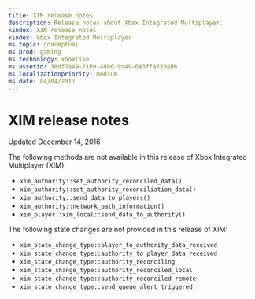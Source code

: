 ```yaml
---
title: XIM release notes
description: Release notes about Xbox Integrated Multiplayer.
kindex: XIM release notes
kindex: Xbox Integrated Multiplayer
ms.topic: conceptual
ms.prod: gaming
ms.technology: xboxlive
ms.assetid: 38df7a49-71b9-4d86-9c49-683ffa7308d6
ms.localizationpriority: medium
ms.date: 04/04/2017
---
```


# XIM release notes

Updated December 14, 2016

The following methods are not available in this release of Xbox Integrated Multiplayer (XIM):

-    `xim_authority::set_authority_reconciled_data()`
-    `xim_authority::set_authority_reconciliation_data()`
-    `xim_authority::send_data_to_players()`
-    `xim_authority::network_path_information()`
-    `xim_player::xim_local::send_data_to_authority()`

The following state changes are not provided in this release of XIM:

-    `xim_state_change_type::player_to_authority_data_received`
-    `xim_state_change_type::authority_to_player_data_received`
-    `xim_state_change_type::authority_reconciling`
-    `xim_state_change_type::authority_reconciled_local`
-    `xim_state_change_type::authority_reconciled_remote`
-    `xim_state_change_type::send_queue_alert_triggered`
